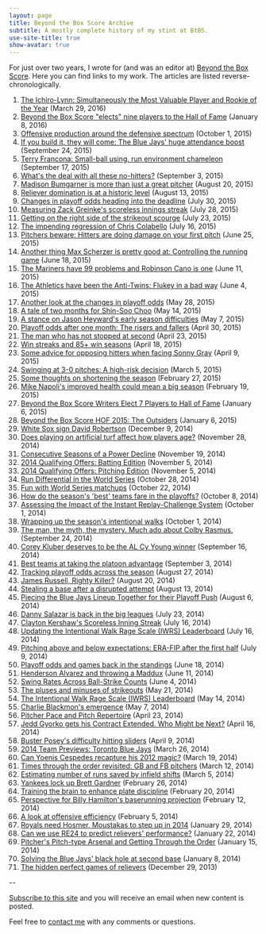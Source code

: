 ```yaml
---
layout: page
title: Beyond the Box Score Archive
subtitle: A mostly complete history of my stint at BtBS.
use-site-title: true
show-avatar: true
---
```


For just over two years, I wrote for (and was an editor at) <a href = "http://www.beyondtheboxscore.com/" target  = "_blank"> Beyond the Box Score</a>. Here you can find links to my work. The articles are listed reverse-chronologically. 

1. <a href = "http://www.beyondtheboxscore.com/2016/3/29/11304408/ichiro-suzuki-fred-lynn-mvp-mariners-red-sox-rookie-mlb-awards/in/11085495" target = "_blank"> The Ichiro-Lynn: Simultaneously the Most Valuable Player and Rookie of the Year</a>
(March 29, 2016)
2. <a href = "https://www.beyondtheboxscore.com/2016/1/8/10711694/hall-of-fame-2016-bagwell-bonds-clemens-griffey-piazza-raines-mussina-martinez-schilling-mlb" target = "_blank"> Beyond the Box Score "elects" nine players to the Hall of Fame</a>
(January 8, 2016)
3. <a href = "https://www.beyondtheboxscore.com/2015/10/1/9430241/offensive-production-defensive-spectrum-blue-jays-dodgers-lineup-balance" target = "_blank"> Offensive production around the defensive spectrum</a>
(October 1, 2015)
4. <a href = "https://www.beyondtheboxscore.com/2015/9/24/9389641/blue-jays-huge-attendance-boost-winning-trade-deadline-tulowitzki-david-price-yankees" target = "_blank"> If you build it, they will come: The Blue Jays' huge attendance boost</a>
(September 24, 2015)
5. <a href = "https://www.beyondtheboxscore.com/2015/9/17/9342009/terry-francona-run-environment-sacrifice-bunt-cleveland-indians-boston-red-sox" target = "_blank"> Terry Francona: Small-ball using, run environment chameleon</a>
(September 17, 2015)
6. <a href = "https://www.beyondtheboxscore.com/2015/9/3/9253123/no-hitters-run-environment-one-hitter-pitching-strikeouts-cubs-jake-arrieta" target = "_blank"> What's the deal with all these no-hitters?</a>
(September 3, 2015)
7. <a href = "https://www.beyondtheboxscore.com/2015/8/20/9180365/madison-bumgarner-pitcher-hitting-home-runs-batflip-zack-greinke" target = "_blank"> Madison Bumgarner is more than just a great pitcher</a>
(August 20, 2015)
8. <a href = "https://www.beyondtheboxscore.com/2015/8/13/9145581/reliever-domination-historic-level-tops-royals-yankees-blue-jays-strategy" target = "_blank"> Reliever domination is at a historic level</a>
(August 13, 2015)
9. <a href = "https://www.beyondtheboxscore.com/2015/7/30/9071241/changes-playoff-odds-trade-deadline-royals-yankees-red-sox-indians-athletics-angels" target = "_blank"> Changes in playoff odds heading into the deadline</a>
(July 30, 2015)
10. <a href = "https://www.beyondtheboxscore.com/2015/7/28/9053287/zack-greinke-scoreless-innings-streak-pitching-strikeouts-los-angeles-dodgers" target = "_blank"> Measuring Zack Greinke's scoreless innings streak</a>
(July 28, 2015)
11. <a href = "https://www.beyondtheboxscore.com/2015/7/23/9018873/strikeout-scourge-historical-rate-plus-minus-indians-athletics-red-sox" target = "_blank"> Getting on the right side of the strikeout scourge</a>
(July 23, 2015)
12. <a href = "https://www.beyondtheboxscore.com/2015/7/16/8975961/chris-colabello-blue-jays-regression-babip-clutch-outfield-defense" target = "_blank"> The impending regression of Chris Colabello</a>
(July 16, 2015)
13. <a href = "https://www.beyondtheboxscore.com/2015/6/25/8842099/pitchers-hitters-first-pitch-OPS-tOPS-league-splits-strategy" target = "_blank"> Pitchers beware: Hitters are doing damage on your first pitch</a>
(June 25, 2015)
14. <a href = "https://www.beyondtheboxscore.com/2015/6/18/8801705/max-scherzer-running-game-washington-nationals-dra-sraa-traa-stolen-base" target = "_blank"> Another thing Max Scherzer is pretty good at: Controlling the running game</a>
(June 18, 2015)
15. <a href = "https://www.beyondtheboxscore.com/2015/6/11/8762989/mariners-robinson-cano-batted-ball-plate-discipline-variation-aging-second-basemen" target = "_blank"> The Mariners have 99 problems and Robinson Cano is one</a>
(June 11, 2015)
16. <a href = "https://www.beyondtheboxscore.com/2015/6/4/8726015/athletics-twins-flukey-high-leverage-standings-OPS-clutch" target = "_blank"> The Athletics have been the Anti-Twins: Flukey in a bad way</a>
(June 4, 2015)
17. <a href = "https://www.beyondtheboxscore.com/2015/5/28/8675109/playoff-odds-risers-and-fallers-athletics-red-sox-astros-twins" target = "_blank"> Another look at the changes in playoff odds</a>
(May 28, 2015)
18. <a href = "https://www.beyondtheboxscore.com/2015/5/14/8606407/shin-soo-choo-monthly-splits-texas-rangers-babip-batted-ball" target = "_blank"> A tale of two months for Shin-Soo Choo</a>
(May 14, 2015)
19. <a href = "https://www.beyondtheboxscore.com/2015/5/7/8563515/jason-heyward-early-season-difficulties-batting-stance-cardinals" target = "_blank"> A stance on Jason Heyward's early season difficulties</a>
(May 7, 2015)
20. <a href = "https://www.beyondtheboxscore.com/2015/4/30/8518757/playoff-odds-risers-and-fallers-royals-yankees-indians-brewers" target = "_blank"> Playoff odds after one month: The risers and fallers</a>
(April 30, 2015)
21. <a href = "https://www.beyondtheboxscore.com/2015/4/23/8471571/triples-royals-paulo-orlando-brazil-outfield-speed" target = "_blank"> The man who has not stopped at second</a>
(April 23, 2015)
22. <a href = "https://www.beyondtheboxscore.com/2015/4/18/8447893/long-win-streak-successful-season-royals-JABO-neyer-nitkowski" target = "_blank"> Win streaks and 85+ win seasons</a>
(April 18, 2015)
23. <a href = "https://www.beyondtheboxscore.com/2015/4/9/8375187/sonny-gray-pitch-usage-zone-profiles-athletics-mariners-rangers" target = "_blank"> Some advice for opposing hitters when facing Sonny Gray</a>
(April 9, 2015)
24. <a href = "https://www.beyondtheboxscore.com/2015/3/5/8151763/baseball-swinging-count-pitches-balls-strikes-strikezone-sluggers" target = "_blank"> Swinging at 3-0 pitches: A high-risk decision</a>
(March 5, 2015)
25. <a href = "https://www.beyondtheboxscore.com/2015/2/27/8118699/shortening-the-season-154-games-rob-manfred-baseball-injury-risk-schedule" target = "_blank"> Some thoughts on shortening the season</a>
(February 27, 2015)
26. <a href = "https://www.beyondtheboxscore.com/2015/2/19/8065171/mike-napoli-improved-health-sleep-apnea-boston-red-sox-first-base" target = "_blank"> Mike Napoli's improved health could mean a big season</a>
(February 19, 2015)
27. <a href = "https://www.beyondtheboxscore.com/2015/1/6/7481247/btbs-HOF-ballot" target = "_blank"> Beyond the Box Score Writers Elect 7 Players to Hall of Fame</a>
(January 6, 2015)
28. <a href = "https://www.beyondtheboxscore.com/2015/1/6/7499207/beyond-the-box-score-hof-2015-the-outsiders" target = "_blank"> Beyond the Box Score HOF 2015: The Outsiders</a>
(January 6, 2015)
29. <a href = "https://www.beyondtheboxscore.com/2014/12/9/7360105/white-sox-sign-david-robertson-free-agency-qualifying-offer-yankees-reliever" target = "_blank"> White Sox sign David Robertson</a>
(December 9, 2014)
30. <a href = "https://www.beyondtheboxscore.com/2014/11/28/7296843/artificial-turf-age-curve-blue-jays-rays-baseball-woba" target = "_blank"> Does playing on artificial turf affect how players age?</a>
(November 28, 2014)
31. <a href = "https://www.beyondtheboxscore.com/2014/11/19/7243921/consecutive-seasons-power-decline-home-runs-robinson-cano-baseball" target = "_blank"> Consecutive Seasons of a Power Decline</a>
(November 19, 2014)
32. <a href = "https://www.beyondtheboxscore.com/2014/11/5/7158245/2014-qualifying-offers-batting-free-agency-mlb-baseball" target = "_blank"> 2014 Qualifying Offers: Batting Edition</a>
(November 5, 2014)
33. <a href = "https://www.beyondtheboxscore.com/2014/11/5/7158367/2014-qualifying-offers-pitching-free-agency-mlb-baseball" target = "_blank"> 2014 Qualifying Offers: Pitching Edition</a>
(November 5, 2014)
34. <a href = "https://www.beyondtheboxscore.com/2014/10/28/7083403/run-differential-world-series-royals-giants" target = "_blank"> Run Differential in the World Series</a>
(October 28, 2014)
35. <a href = "https://www.beyondtheboxscore.com/2014/10/22/7034275/fun-world-series-matchups-batter-pitcher-royals-giants-log5" target = "_blank"> Fun with World Series matchups</a>
(October 22, 2014)
36. <a href = "https://www.beyondtheboxscore.com/2014/10/8/6943391/baseball-playoffs-best-teams-angels-wild-card-era-lds-lcs-variance" target = "_blank"> How do the season's 'best' teams fare in the playoffs?</a>
(October 8, 2014)
37. <a href = "https://www.beyondtheboxscore.com/2014/10/1/6876347/instant-replay-challenge-system-re24-baseball" target = "_blank"> Assessing the Impact of the Instant Replay-Challenge System</a>
(October 1, 2014)
38. <a href = "https://www.beyondtheboxscore.com/2014/10/1/6875763/intentional-walks-rage-scale-posnanski-sabermetrics-leaderboard" target = "_blank"> Wrapping up the season's intentional walks</a>
(October 1, 2014)
39. <a href = "https://www.beyondtheboxscore.com/2014/9/24/6836755/colby-rasmus-toronto-blue-jays-2014-defensive-metrics-BABIP" target = "_blank"> The man, the myth, the mystery. Much ado about Colby Rasmus.</a>
(September 24, 2014)
40. <a href = "https://www.beyondtheboxscore.com/2014/9/16/6155103/corey-kluber-al-cy-young-winner-cleveland-indians-2014" target = "_blank"> Corey Kluber deserves to be the AL Cy Young winner</a>
(September 16, 2014)
41. <a href = "https://www.beyondtheboxscore.com/2014/9/3/6099469/teams-platoon-advantage-woba-athletics-padres" target = "_blank"> Best teams at taking the platoon advantage</a>
(September 3, 2014)
42. <a href = "https://www.beyondtheboxscore.com/2014/8/27/6071343/playoff-odds-projections-division-lds-mlb-baseball" target = "_blank"> Tracking playoff odds across the season</a>
(August 27, 2014)
43. <a href = "https://www.beyondtheboxscore.com/2014/8/20/6046679/james-russell-platoon-split-sample-size-woba" target = "_blank"> James Russell, Righty Killer?</a>
(August 20, 2014)
44. <a href = "https://www.beyondtheboxscore.com/2014/8/13/5996551/stealing-bases-success-rate-foul-ball-michael-bourn" target = "_blank"> Stealing a base after a disrupted attempt</a>
(August 13, 2014)
45. <a href = "https://www.beyondtheboxscore.com/2014/8/6/5973219/blue-jays-playoffs-lineup-optimizing" target = "_blank"> Piecing the Blue Jays Lineup Together for their Playoff Push</a>
(August 6, 2014)
46. <a href = "https://www.beyondtheboxscore.com/2014/7/23/5928169/danny-salazar-cleveland-indians-pitching-projections" target = "_blank"> Danny Salazar is back in the big leagues</a>
(July 23, 2014)
47. <a href = "https://www.beyondtheboxscore.com/2014/7/16/5903059/clayton-kershaw-scoreless-inning-streak-los-angeles-dodgers" target = "_blank"> Clayton Kershaw's Scoreless Inning Streak</a>
(July 16, 2014)
48. <a href = "https://www.beyondtheboxscore.com/2014/7/16/5903141/revisiting-intentional-walk-rage-scale-posnanski-leaderboard" target = "_blank"> Updating the Intentional Walk Rage Scale (IWRS) Leaderboard</a>
(July 16, 2014)
49. <a href = "https://www.beyondtheboxscore.com/2014/7/9/5882241/pitching-expectations-era-fip-peripherals-starters" target = "_blank"> Pitching above and below expectations: ERA-FIP after the first half</a>
(July 9, 2014)
50. <a href = "https://www.beyondtheboxscore.com/2014/6/18/5818344/playoff-odds-games-back-standings-baseball-correlation" target = "_blank"> Playoff odds and games back in the standings</a>
(June 18, 2014)
51. <a href = "https://www.beyondtheboxscore.com/2014/6/11/5798098/henderson-alvarez-maddux-strikeout-gamescore" target = "_blank"> Henderson Alvarez and throwing a Maddux</a>
(June 11, 2014)
52. <a href = "https://www.beyondtheboxscore.com/2014/6/4/5776990/swing-rate-ball-strike-counts-swinging-strikes" target = "_blank"> Swing Rates Across Ball-Strike Counts</a>
(June 4, 2014)
53. <a href = "https://www.beyondtheboxscore.com/2014/5/21/5731954/plus-minus-strikeouts-winning-baseball" target = "_blank"> The pluses and minuses of strikeouts</a>
(May 21, 2014)
54. <a href = "https://www.beyondtheboxscore.com/2014/5/14/5715186/intentional-walk-rage-scale-iwrs-leaderboard" target = "_blank"> The Intentional Walk Rage Scale (IWRS) Leaderboard</a>
(May 14, 2014)
55. <a href = "https://www.beyondtheboxscore.com/2014/5/7/5689652/charlie-blackmons-rockies-breakout" target = "_blank"> Charlie Blackmon's emergence</a>
(May 7, 2014)
56. <a href = "https://www.beyondtheboxscore.com/2014/4/23/5640132/pace-pitch-repertoire-sabermetrics-pitchers" target = "_blank"> Pitcher Pace and Pitch Repertoire</a>
(April 23, 2014)
57. <a href = "https://www.beyondtheboxscore.com/2014/4/16/5618214/jedd-gyorko-contract-extensions" target = "_blank"> Jedd Gyorko gets his Contract Extended. Who Might be Next?</a>
(April 16, 2014)
58. <a href = "https://www.beyondtheboxscore.com/2014/4/9/5594754/buster-posey-hitting-slider-difficulty" target = "_blank"> Buster Posey's difficulty hitting sliders</a>
(April 9, 2014)
59. <a href = "https://www.beyondtheboxscore.com/2014/3/26/5520186/2014-team-previews-toronto-blue-jays" target = "_blank"> 2014 Team Previews: Toronto Blue Jays</a>
(March 26, 2014)
60. <a href = "https://www.beyondtheboxscore.com/2014/3/19/5523576/yoenis-cespedes-swing-athletics-mlb" target = "_blank"> Can Yoenis Cespedes recapture his 2012 magic?</a>
(March 19, 2014)
61. <a href = "https://www.beyondtheboxscore.com/2014/3/12/5497406/times-through-the-order-revisited-gb-and-fb-pitchers" target = "_blank"> Times through the order revisited: GB and FB pitchers</a>
(March 12, 2014)
62. <a href = "https://www.beyondtheboxscore.com/2014/3/5/5471442/estimating-number-of-runs-saved-by-infield-shifts" target = "_blank"> Estimating number of runs saved by infield shifts</a>
(March 5, 2014)
63. <a href = "https://www.beyondtheboxscore.com/2014/2/26/5447918/yankees-lock-up-brett-gardner" target = "_blank"> Yankees lock up Brett Gardner</a>
(February 26, 2014)
64. <a href = "https://www.beyondtheboxscore.com/2014/2/20/5424728/training-the-brain-to-enhance-plate-discipline" target = "_blank"> Training the brain to enhance plate discipline</a>
(February 20, 2014)
65. <a href = "https://www.beyondtheboxscore.com/2014/2/12/5401200/perspective-for-billy-hamiltons-baserunning-projection" target = "_blank"> Perspective for Billy Hamilton's baserunning projection</a>
(February 12, 2014)
66. <a href = "https://www.beyondtheboxscore.com/2014/2/5/5380156/offensive-efficiency" target = "_blank"> A look at offensive efficiency</a>
(February 5, 2014)
67. <a href = "https://www.beyondtheboxscore.com/2014/1/29/5355158/royals-hosmer-moustakas-2014-breakout" target = "_blank"> Royals need Hosmer, Moustakas to step up in 2014</a>
(January 29, 2014)
68. <a href = "https://www.beyondtheboxscore.com/2014/1/22/5332400/re24-predict-relievers-performance" target = "_blank"> Can we use RE24 to predict relievers' performance?</a>
(January 22, 2014)
69. <a href = "https://www.beyondtheboxscore.com/2014/1/15/5308808/pitchers-pitch-type-arsenal-and-getting-through-the-order" target = "_blank"> Pitcher's Pitch-type Arsenal and Getting Through the Order</a>
(January 15, 2014)
70. <a href = "https://www.beyondtheboxscore.com/2014/1/8/5282360/blue-jays-second-basemen-free-agents" target = "_blank"> Solving the Blue Jays' black hole at second base</a>
(January 8, 2014)
71. <a href = "https://www.beyondtheboxscore.com/2013/12/29/5251230/the-hidden-perfect-games-of-relievers" target = "_blank"> The hidden perfect games of relievers</a>
(December 29, 2013)


--


<a href = "https://cteeter.us16.list-manage.com/subscribe?u=831a9689f8a79176ce6f1c5ce&id=711d4bfb2a" target="_blank"> Subscribe to this site</a> and you will receive an email when new content is posted.

Feel free to [contact me]({{site.url}}/contact/) with any comments or questions.